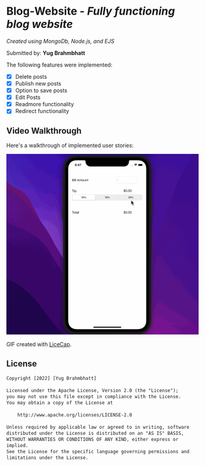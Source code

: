 # Blog-Website - *Fully functioning blog website*
*Created using MongoDb, Node.js, and EJS*

Submitted by: **Yug Brahmbhatt**

The following features were implemented:

* [X] Delete posts
* [X] Publish new posts
* [X] Option to save posts
* [X] Edit Posts
* [X] Readmore functionality
* [X] Redirect functionality

## Video Walkthrough

Here's a walkthrough of implemented user stories:

<img src='https://github.com/Ybrahm22/IOS-Prework/blob/main/Walkthrough.gif' title='Video Walkthrough' width='' alt='Video Walkthrough' />

GIF created with [LiceCap](http://www.cockos.com/licecap/).

## License

    Copyright [2022] [Yug Brahmbhatt]

    Licensed under the Apache License, Version 2.0 (the "License");
    you may not use this file except in compliance with the License.
    You may obtain a copy of the License at

        http://www.apache.org/licenses/LICENSE-2.0

    Unless required by applicable law or agreed to in writing, software
    distributed under the License is distributed on an "AS IS" BASIS,
    WITHOUT WARRANTIES OR CONDITIONS OF ANY KIND, either express or implied.
    See the License for the specific language governing permissions and
    limitations under the License.
